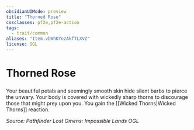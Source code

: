 ```yaml
---
obsidianUIMode: preview
title: "Thorned Rose"
cssclasses: pf2e,pf2e-action
tags:
  - trait/common
aliases: "Item.vbWhKYnzAkfTLXVZ"
license: OGL
---
```

# Thorned Rose

### 






Your beautiful petals and seemingly smooth skin hide silent barbs to pierce the unwary. Your body is covered with wickedly sharp thorns to discourage those that might prey upon you. You gain the [[Wicked Thorns|Wicked Thorns]] reaction.

*Source: Pathfinder Lost Omens: Impossible Lands*
*OGL*